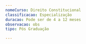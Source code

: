 ```yaml
---
nomeCurso: Direito Constitucional
classificacao: Especialização
duracao: Pode ser de 4 a 12 meses
observacao: obs
tipo: Pós Graduação

---
```


